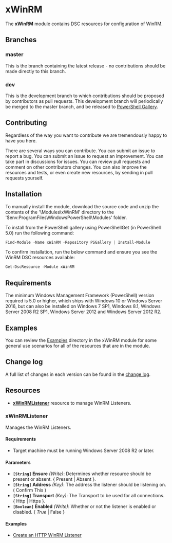 # xWinRM

The **xWinRM** module contains DSC resources for configuration
of WinRM.

## Branches

### master

This is the branch containing the latest release - no contributions should be made
directly to this branch.

### dev

This is the development branch to which contributions should be proposed by contributors
as pull requests. This development branch will periodically be merged to the master
branch, and be released to [PowerShell Gallery](https://www.powershellgallery.com/).

## Contributing

Regardless of the way you want to contribute we are tremendously happy to have you
here.

There are several ways you can contribute. You can submit an issue to report a bug.
You can submit an issue to request an improvement. You can take part in discussions
for issues. You can review pull requests and comment on other contributors changes.
You can also improve the resources and tests, or even create new resources, by
sending in pull requests yourself.

## Installation

To manually install the module, download the source code and unzip the contents
of the '\Modules\xWinRM' directory to the
'$env:ProgramFiles\WindowsPowerShell\Modules' folder.

To install from the PowerShell gallery using PowerShellGet (in PowerShell 5.0) run
the following command:

```powershell
Find-Module -Name xWinRM -Repository PSGallery | Install-Module
```

To confirm installation, run the below command and ensure you see the WinRM
DSC resources available:

```powershell
Get-DscResource -Module xWinRM
```

## Requirements

The minimum Windows Management Framework (PowerShell) version required is 5.0 or
higher, which ships with Windows 10 or Windows Server 2016, but can also be
installed on Windows 7 SP1, Windows 8.1, Windows Server 2008 R2 SP1,
Windows Server 2012 and Windows Server 2012 R2.

## Examples

You can review the [Examples](/Examples) directory in the xWinRM module for
some general use scenarios for all of the resources that are in the module.

## Change log

A full list of changes in each version can be found in the [change log](CHANGELOG.md).

## Resources

* [**xWinRMListener**](#xwinrmlistener) resource to manage WinRM Listeners.

### xWinRMListener

Manages the WinRM Listeners.

#### Requirements

* Target machine must be running Windows Server 2008 R2 or later.

#### Parameters

* **`[String]` Ensure** _(Write)_: Determines whether resource should be present or absent. { Present | Absent }.
* **`[String]` Address** _(Key)_: The address the listener should be listening on. ( Confirm This )
* **`[String]` Transport** _(Key)_: The Transport to be used for all connections. { Http | Https }.
* **`[Boolean]` Enabled** _(Write)_: Whether or not the listener is enabled or disabled. { *True* | False }

#### Examples

* [Create an HTTP WinRM Listener](/Examples/Resources/xWinRMListener/1-CreateHTTPListener.ps1)